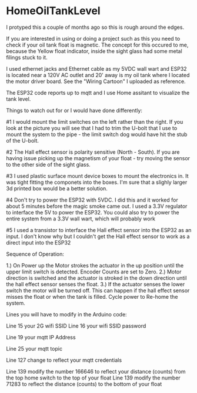 # HomeOilTankLevel

I protyped this a couple of months ago so this is rough around the edges.

If you are interested in using or doing a project such as this you need to check if your oil tank float is magnetic.  The concept for this occured to me, because the Yellow float indicator, inside the sight glass had some metal filings stuck to it.

I used ethernet jacks and Ethernet cable as my 5VDC wall wart and ESP32 is located near a 120V AC outlet and 20' away is my oil tank where I located the motor driver board.  See the "Wiring Cartoon" I uploaded as reference.

The ESP32 code reports up to mqtt and I use Home assitant to visualize the tank level.

Things to watch out for or I would have done differently:

#1 I would mount the limit switches on the left rather than the right.  If you look at the picture you will see that I had to trim the U-bolt that I use to mount the system to the pipe - the limit switch dog would have hit the stub of the U-bolt.

#2 The Hall effect sensor is polarity sensitive (North - South).  If you are having issue picking up the magnetism of your float - try moving the sensor to the other side of the sight glass.

#3  I used plastic surface mount device boxes to mount the electronics in.  It was tight fitting the componets into the boxes.  I'm sure that a slighly larger 3d printed box would be a better solution.

#4 Don't try to power the ESP32 with 5VDC.  I did this and it worked for about 5 minutes before the magic smoke came out.  I used a 3.3V regulator to interface the 5V to power the ESP32.  You could also try to power the entire system from a 3.3V wall wart, which will probably work

#5 I used a transistor to interface the Hall effect sensor into the ESP32 as an input.  I don't know why but I couldn't get the Hall effect sensor to work as a direct input into the ESP32

Sequence of Operation:

1.) On Power up the Motor strokes the actuator in the up position until the upper limit switch is detected.  Encoder Counts are set to Zero.
2.) Motor direction is switched and the actuator is stroked in the down direction until the hall effect sensor senses the float.
3.) If the actuator senses the lower switch the motor will be turned off.  This can happen if the hall effect sensor misses the float or when the tank is filled.  Cycle power to Re-home the system.

Lines you will have to modify in the Arduino code:

Line 15 your 2G wifi SSID
Line 16 your wifi SSID password

Line 19 your mqtt IP Address

Line 25 your mqtt topic

Line 127 change to reflect your mqtt credentials

Line 139 modify the number 166646 to reflect your distance (counts) from the top home switch to the top of your float
Line 139 modify the number 71283 to reflect the distance (counts) to the bottom of your float
